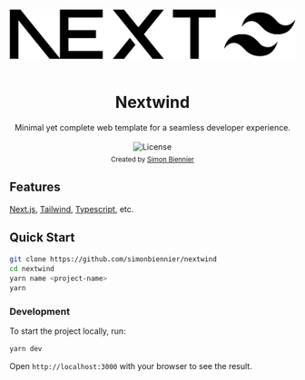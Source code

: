 <div>
<picture>
  <source media="(prefers-color-scheme: dark)" srcset="public/images/logo_light.png">
  <source media="(prefers-color-scheme: light)" srcset="public/images/logo_dark.png">
  <img src="public/images/logo_dark.png" alt="Nextwind">
</picture>
<br />
<br />
</div>

<h1 align="center"><strong>Nextwind</strong></h1>
<div align="center">Minimal yet complete web template for a seamless developer experience.</div>
<br />

<div align="center">
  <!-- <img src="https://img.shields.io/badge/next-0D1117?style=for-the-badge&logoColor=white" alt="Next.js">
  <img src="https://img.shields.io/badge/tailwind-0D1117?style=for-the-badge&logo=tailwindcss&logoColor=white"> -->
  <img alt="License" src="https://img.shields.io/github/license/simonbiennier/nextwind?style=for-the-badge&color=00de80&labelColor=0D1117">
</div>

<div align="center">
  <sub>Created by <a href="https://simon.biennier.com">Simon Biennier</a>
</div>

## Features

[Next.js](https://nextjs.org/), [Tailwind](https://tailwindcss.com), [Typescript](https://typescriptlang.org), etc.

## Quick Start

```bash
git clone https://github.com/simonbiennier/nextwind
cd nextwind
yarn name <project-name>
yarn
```

### Development

To start the project locally, run:

```bash
yarn dev
```

Open `http://localhost:3000` with your browser to see the result.
